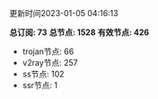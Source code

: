 更新时间2023-01-05 04:16:13

**总订阅: 73**
**总节点: 1528**
**有效节点: 426**
- trojan节点: 66
- v2ray节点: 257
- ss节点: 102
- ssr节点: 1
